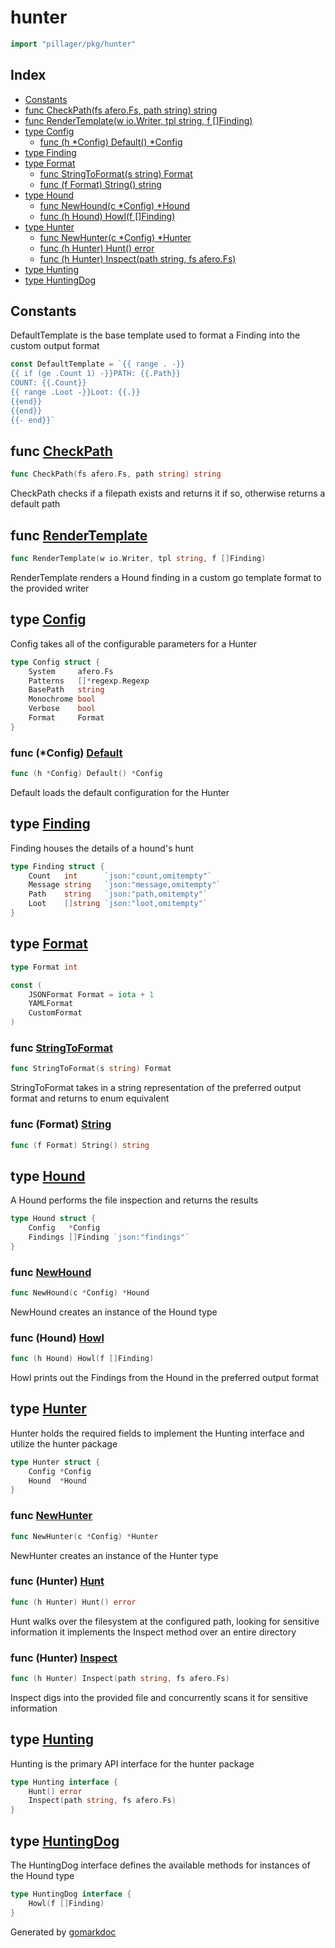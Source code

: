 <!-- Code generated by gomarkdoc. DO NOT EDIT -->

# hunter

```go
import "pillager/pkg/hunter"
```

## Index

- [Constants](<#constants>)
- [func CheckPath(fs afero.Fs, path string) string](<#func-checkpath>)
- [func RenderTemplate(w io.Writer, tpl string, f []Finding)](<#func-rendertemplate>)
- [type Config](<#type-config>)
  - [func (h *Config) Default() *Config](<#func-config-default>)
- [type Finding](<#type-finding>)
- [type Format](<#type-format>)
  - [func StringToFormat(s string) Format](<#func-stringtoformat>)
  - [func (f Format) String() string](<#func-format-string>)
- [type Hound](<#type-hound>)
  - [func NewHound(c *Config) *Hound](<#func-newhound>)
  - [func (h Hound) Howl(f []Finding)](<#func-hound-howl>)
- [type Hunter](<#type-hunter>)
  - [func NewHunter(c *Config) *Hunter](<#func-newhunter>)
  - [func (h Hunter) Hunt() error](<#func-hunter-hunt>)
  - [func (h Hunter) Inspect(path string, fs afero.Fs)](<#func-hunter-inspect>)
- [type Hunting](<#type-hunting>)
- [type HuntingDog](<#type-huntingdog>)


## Constants

DefaultTemplate is the base template used to format a Finding into the custom output format

```go
const DefaultTemplate = `{{ range . -}}
{{ if (ge .Count 1) -}}PATH: {{.Path}}
COUNT: {{.Count}}
{{ range .Loot -}}Loot: {{.}}
{{end}}
{{end}}
{{- end}}`
```

## func [CheckPath](<https://github.com/brittonhayes/pillager/blob/main/pkg/hunter/helpers.go#L11>)

```go
func CheckPath(fs afero.Fs, path string) string
```

CheckPath checks if a filepath exists and returns it if so\, otherwise returns a default path

## func [RenderTemplate](<https://github.com/brittonhayes/pillager/blob/main/pkg/hunter/template.go#L21>)

```go
func RenderTemplate(w io.Writer, tpl string, f []Finding)
```

RenderTemplate renders a Hound finding in a custom go template format to the provided writer

## type [Config](<https://github.com/brittonhayes/pillager/blob/main/pkg/hunter/config.go#L11-L18>)

Config takes all of the configurable parameters for a Hunter

```go
type Config struct {
    System     afero.Fs
    Patterns   []*regexp.Regexp
    BasePath   string
    Monochrome bool
    Verbose    bool
    Format     Format
}
```

### func \(\*Config\) [Default](<https://github.com/brittonhayes/pillager/blob/main/pkg/hunter/config.go#L22>)

```go
func (h *Config) Default() *Config
```

Default loads the default configuration for the Hunter

## type [Finding](<https://github.com/brittonhayes/pillager/blob/main/pkg/hunter/hound.go#L26-L31>)

Finding houses the details of a hound's hunt

```go
type Finding struct {
    Count   int      `json:"count,omitempty"`
    Message string   `json:"message,omitempty"`
    Path    string   `json:"path,omitempty"`
    Loot    []string `json:"loot,omitempty"`
}
```

## type [Format](<https://github.com/brittonhayes/pillager/blob/main/pkg/hunter/format.go#L9>)

```go
type Format int
```

```go
const (
    JSONFormat Format = iota + 1
    YAMLFormat
    CustomFormat
)
```

### func [StringToFormat](<https://github.com/brittonhayes/pillager/blob/main/pkg/hunter/helpers.go#L28>)

```go
func StringToFormat(s string) Format
```

StringToFormat takes in a string representation of the preferred output format and returns to enum equivalent

### func \(Format\) [String](<https://github.com/brittonhayes/pillager/blob/main/pkg/hunter/format.go#L11>)

```go
func (f Format) String() string
```

## type [Hound](<https://github.com/brittonhayes/pillager/blob/main/pkg/hunter/hound.go#L20-L23>)

A Hound performs the file inspection and returns the results

```go
type Hound struct {
    Config   *Config
    Findings []Finding `json:"findings"`
}
```

### func [NewHound](<https://github.com/brittonhayes/pillager/blob/main/pkg/hunter/hound.go#L34>)

```go
func NewHound(c *Config) *Hound
```

NewHound creates an instance of the Hound type

### func \(Hound\) [Howl](<https://github.com/brittonhayes/pillager/blob/main/pkg/hunter/hound.go#L50>)

```go
func (h Hound) Howl(f []Finding)
```

Howl prints out the Findings from the Hound in the preferred output format

## type [Hunter](<https://github.com/brittonhayes/pillager/blob/main/pkg/hunter/hunter.go#L15-L18>)

Hunter holds the required fields to implement the Hunting interface and utilize the hunter package

```go
type Hunter struct {
    Config *Config
    Hound  *Hound
}
```

### func [NewHunter](<https://github.com/brittonhayes/pillager/blob/main/pkg/hunter/hunter.go#L29>)

```go
func NewHunter(c *Config) *Hunter
```

NewHunter creates an instance of the Hunter type

### func \(Hunter\) [Hunt](<https://github.com/brittonhayes/pillager/blob/main/pkg/hunter/hunter.go#L45>)

```go
func (h Hunter) Hunt() error
```

Hunt walks over the filesystem at the configured path\, looking for sensitive information it implements the Inspect method over an entire directory

### func \(Hunter\) [Inspect](<https://github.com/brittonhayes/pillager/blob/main/pkg/hunter/hunter.go#L67>)

```go
func (h Hunter) Inspect(path string, fs afero.Fs)
```

Inspect digs into the provided file and concurrently scans it for sensitive information

## type [Hunting](<https://github.com/brittonhayes/pillager/blob/main/pkg/hunter/hunter.go#L23-L26>)

Hunting is the primary API interface for the hunter package

```go
type Hunting interface {
    Hunt() error
    Inspect(path string, fs afero.Fs)
}
```

## type [HuntingDog](<https://github.com/brittonhayes/pillager/blob/main/pkg/hunter/hound.go#L15-L17>)

The HuntingDog interface defines the available methods for instances of the Hound type

```go
type HuntingDog interface {
    Howl(f []Finding)
}
```



Generated by [gomarkdoc](<https://github.com/princjef/gomarkdoc>)
